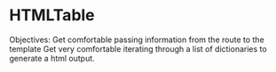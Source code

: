 # HTMLTable
Objectives: Get comfortable passing information from the route to the template Get very comfortable iterating through a list of dictionaries to generate a html output.
